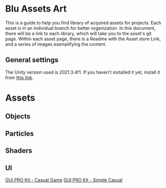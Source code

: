 # Blu Assets Art

This is a guide to help you find library of acquired assets for projects. Each asset is in an individual branch for better organization.
In this document, there will be a link to each library, which will take you to the asset's git page.
Within each asset page, there is a Readme with the Asset store Link, and a series of images exemplifying the content.

## General settings

The Unity version used is 2021.3.4f1. If you haven't installed it yet, install it from [this link](https://unity3d.com/en/get-unity/download/archive).

# Assets

## Objects

## Particles

## Shaders

## UI

[GUI PRO Kit - Casual Game](https://github.com/BluebookApps/BluAssetsArt/tree/ui/GUIPROKit-CasualGame)
[GUI PRO Kit - Simple Casual](https://github.com/BluebookApps/BluAssetsArt/tree/ui/GUIPROKit-SimpleCasual)

